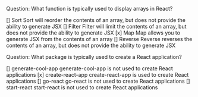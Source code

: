 Question: What function is typically used to display arrays in React?

[] Sort
  Sort will reorder the contents of an array, but does not provide the ability to generate JSX
[] Filter
  Filter will limit the contents of an array, but does not provide the ability to generate JSX
[x] Map
  Map allows you to generate JSX from the contents of an array
[] Reverse
  Reverse reverses the contents of an array, but does not provide the ability to generate JSX

Question: What package is typically used to create a React application?

[] generate-cool-app
  generate-cool-app is not used to create React applications
[x] create-react-app
  create-react-app is used to create React applications
[] go-react
  go-react is not used to create React applications
[] start-react
  start-react is not used to create React applications
